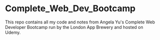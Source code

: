 # Complete_Web_Dev_Bootcamp
This repo contains all my code and notes from Angela Yu's Complete Web Developer Bootcamp run by the London App Brewery and hosted on Udemy.
